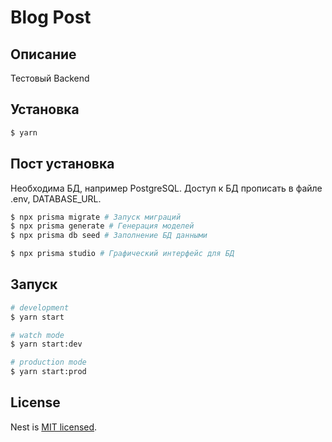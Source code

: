 # Blog Post

## Описание

Тестовый Backend

## Установка

```bash
$ yarn
```

## Пост установка

Необходима БД, например PostgreSQL. Доступ к БД прописать в файле .env, DATABASE_URL.

```bash
$ npx prisma migrate # Запуск миграций
$ npx prisma generate # Генерация моделей
$ npx prisma db seed # Заполнение БД данными

$ npx prisma studio # Графический интерфейс для БД
```

## Запуск

```bash
# development
$ yarn start

# watch mode
$ yarn start:dev

# production mode
$ yarn start:prod
```

## License

Nest is [MIT licensed](LICENSE).
